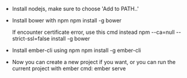 - Install nodejs, make sure to choose 'Add to PATH..'
- Install bower with npm
	npm install -g bower
  
  If encounter certificate error, use this cmd instead
	npm --ca=null --strict-ssl=false install -g bower

- Install ember-cli  using npm
  npm install -g ember-cli

- Now you can create a new project if you want, or you can run the current project with ember cmd:
	ember serve  